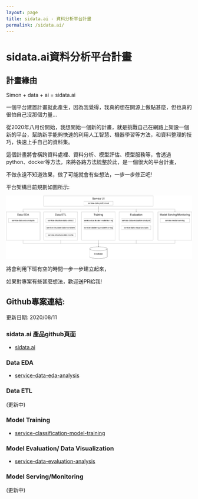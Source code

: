 ```yaml
---
layout: page
title: sidata.ai - 資料分析平台計畫
permalink: /sidata.ai/
---
```


# sidata.ai資料分析平台計畫

## 計畫緣由

Simon + data + ai = sidata.ai

一個平台建置計畫就此產生，因為我覺得，我真的想在開源上做點甚麼，但也真的很怕自己沒那個力量...

從2020年八月份開始，我想開始一個新的計畫，就是挑戰自己在網路上架設一個新的平台，幫助新手能夠快速的利用人工智慧、機器學習等方法，和資料整理的技巧，快速上手自己的資料集。

這個計畫將會橫跨資料處裡、資料分析、模型評估、模型服務等，會透過python、docker等方法，來將各路方法統整於此，是一個很大的平台計畫，

不做永遠不知道效果，做了可能就會有些想法，一步一步修正吧!

平台架構目前規劃如圖所示:

![image](image/sidata_ai_0.1.0.png)

將會利用下班有空的時間一步一步建立起來，

如果對專案有些甚麼想法，歡迎送PR給我!

## Github專案連結:

更新日期: 2020/08/11

### sidata.ai 產品github頁面
- [sidata.ai](https://github.com/LiuYuWei/sidata.ai)

### Data EDA
- [service-data-eda-analysis](https://github.com/LiuYuWei/service-data-eda-analysis)

### Data ETL
(更新中)

### Model Training
- [service-classification-model-training](https://github.com/LiuYuWei/service-classification-model-training)

### Model Evaluation/ Data Visualization
- [service-data-evaluation-analysis](https://github.com/LiuYuWei/service-data-evaluation-analysis)

### Model Serving/Monitoring
(更新中)

